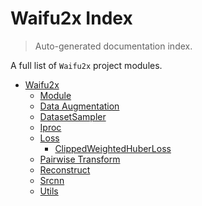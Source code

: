 # Waifu2x Index

> Auto-generated documentation index.

A full list of `Waifu2x` project modules.

- [Waifu2x](waifu2x/index.md#waifu2x)
    - [Module](waifu2x/module.md#module)
    - [Data Augmentation](waifu2x/data_augmentation.md#data-augmentation)
    - [DatasetSampler](waifu2x/dataset_sampler.md#datasetsampler)
    - [Iproc](waifu2x/iproc.md#iproc)
    - [Loss](waifu2x/loss/index.md#loss)
        - [ClippedWeightedHuberLoss](waifu2x/loss/clipped_weighted_huber_loss.md#clippedweightedhuberloss)
    - [Pairwise Transform](waifu2x/pairwise_transform.md#pairwise-transform)
    - [Reconstruct](waifu2x/reconstruct.md#reconstruct)
    - [Srcnn](waifu2x/srcnn.md#srcnn)
    - [Utils](waifu2x/utils.md#utils)
